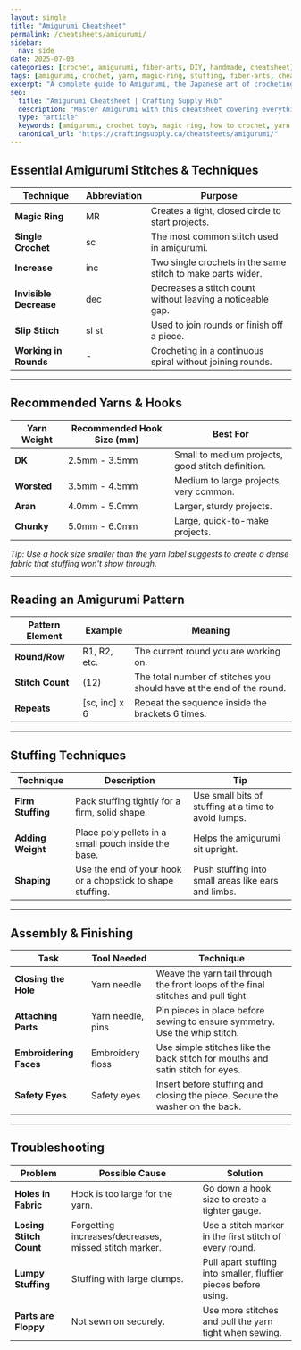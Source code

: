 ```yaml
---
layout: single
title: "Amigurumi Cheatsheet"
permalink: /cheatsheets/amigurumi/
sidebar:
  nav: side
date: 2025-07-03
categories: [crochet, amigurumi, fiber-arts, DIY, handmade, cheatsheet]
tags: [amigurumi, crochet, yarn, magic-ring, stuffing, fiber-arts, cheatsheet]
excerpt: "A complete guide to Amigurumi, the Japanese art of crocheting small, stuffed yarn creatures. Learn the essential stitches, shaping techniques, and finishing touches."
seo:
  title: "Amigurumi Cheatsheet | Crafting Supply Hub"
  description: "Master Amigurumi with this cheatsheet covering everything from the magic ring to invisible decreases and professional finishing techniques."
  type: "article"
  keywords: [amigurumi, crochet toys, magic ring, how to crochet, yarn crafts]
  canonical_url: "https://craftingsupply.ca/cheatsheets/amigurumi/"
---
```


## Essential Amigurumi Stitches & Techniques

| Technique             | Abbreviation | Purpose                                               |
|-----------------------|--------------|-------------------------------------------------------|
| **Magic Ring**        | MR           | Creates a tight, closed circle to start projects.     |
| **Single Crochet**    | sc           | The most common stitch used in amigurumi.             |
| **Increase**          | inc          | Two single crochets in the same stitch to make parts wider. |
| **Invisible Decrease**| dec          | Decreases a stitch count without leaving a noticeable gap. |
| **Slip Stitch**       | sl st        | Used to join rounds or finish off a piece.            |
| **Working in Rounds** | -            | Crocheting in a continuous spiral without joining rounds. |

---

## Recommended Yarns & Hooks

| Yarn Weight | Recommended Hook Size (mm) | Best For                                    |
|-------------|----------------------------|---------------------------------------------|
| **DK**      | 2.5mm - 3.5mm              | Small to medium projects, good stitch definition. |
| **Worsted** | 3.5mm - 4.5mm              | Medium to large projects, very common.      |
| **Aran**    | 4.0mm - 5.0mm              | Larger, sturdy projects.                    |
| **Chunky**  | 5.0mm - 6.0mm              | Large, quick-to-make projects.              |

*Tip: Use a hook size smaller than the yarn label suggests to create a dense fabric that stuffing won't show through.*

---

## Reading an Amigurumi Pattern

| Pattern Element | Example         | Meaning                                             |
|-----------------|-----------------|-----------------------------------------------------|
| **Round/Row**   | R1, R2, etc.    | The current round you are working on.               |
| **Stitch Count**| (12)            | The total number of stitches you should have at the end of the round. |
| **Repeats**     | [sc, inc] x 6   | Repeat the sequence inside the brackets 6 times.    |

---

## Stuffing Techniques

| Technique           | Description                                               | Tip                                                     |
|---------------------|-----------------------------------------------------------|---------------------------------------------------------|
| **Firm Stuffing**   | Pack stuffing tightly for a firm, solid shape.            | Use small bits of stuffing at a time to avoid lumps.    |
| **Adding Weight**   | Place poly pellets in a small pouch inside the base.      | Helps the amigurumi sit upright.                        |
| **Shaping**         | Use the end of your hook or a chopstick to shape stuffing.| Push stuffing into small areas like ears and limbs.     |

---

## Assembly & Finishing

| Task                | Tool Needed       | Technique                                                               |
|---------------------|-------------------|-------------------------------------------------------------------------|
| **Closing the Hole**| Yarn needle       | Weave the yarn tail through the front loops of the final stitches and pull tight. |
| **Attaching Parts** | Yarn needle, pins | Pin pieces in place before sewing to ensure symmetry. Use the whip stitch. |
| **Embroidering Faces**| Embroidery floss | Use simple stitches like the back stitch for mouths and satin stitch for eyes. |
| **Safety Eyes**     | Safety eyes       | Insert before stuffing and closing the piece. Secure the washer on the back. |

---

## Troubleshooting

| Problem               | Possible Cause                               | Solution                                                  |
|-----------------------|----------------------------------------------|-----------------------------------------------------------|
| **Holes in Fabric**   | Hook is too large for the yarn.              | Go down a hook size to create a tighter gauge.            |
| **Losing Stitch Count**| Forgetting increases/decreases, missed stitch marker. | Use a stitch marker in the first stitch of every round.   |
| **Lumpy Stuffing**    | Stuffing with large clumps.                  | Pull apart stuffing into smaller, fluffier pieces before using. |
| **Parts are Floppy**  | Not sewn on securely.                        | Use more stitches and pull the yarn tight when sewing.    |
